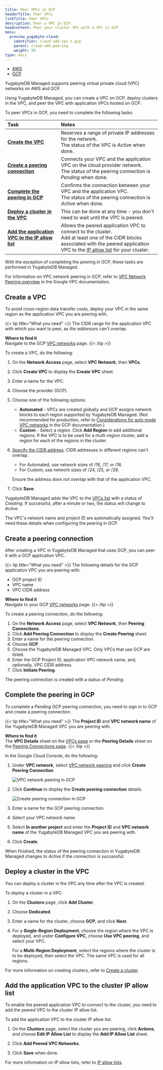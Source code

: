 ```yaml
---
title: Peer VPCs in GCP
headerTitle: Peer VPCs
linkTitle: Peer VPCs
description: Peer a VPC in GCP.
headcontent: Peer your cluster VPC with a VPC in GCP
menu:
  preview_yugabyte-cloud:
    identifier: cloud-add-vpc-1-gcp
    parent: cloud-add-peering
    weight: 50
type: docs
---
```


<ul class="nav nav-tabs-alt nav-tabs-yb" data-target="operating-system">

  <li>
    <a href="../cloud-add-vpc-aws/" class="nav-link">
      <i class="fa-brands fa-aws" aria-hidden="true"></i>
      AWS
    </a>
  </li>

  <li>
    <a href="../cloud-add-vpc-gcp/" class="nav-link active">
       <i class="fa-brands fa-google" aria-hidden="true"></i>
      GCP
    </a>
  </li>

</ul>

YugabyteDB Managed supports peering virtual private cloud (VPC) networks on AWS and GCP.

Using YugabyteDB Managed, you can create a VPC on GCP, deploy clusters in the VPC, and peer the VPC with application VPCs hosted on GCP.

To peer VPCs in GCP, you need to complete the following tasks:

| Task | Notes |
| :--- | :--- |
| **[Create the VPC](#create-a-vpc)** | Reserves a range of private IP addresses for the network.<br>The status of the VPC is _Active_ when done. |
| **[Create a peering connection](#create-a-peering-connection)** | Connects your VPC and the application VPC on the cloud provider network.<br>The status of the peering connection is _Pending_ when done. |
| **[Complete the peering in GCP](#complete-the-peering-in-gcp)** | Confirms the connection between your VPC and the application VPC.<br>The status of the peering connection is _Active_ when done. |
| **[Deploy a cluster in the VPC](#deploy-a-cluster-in-the-vpc)** | This can be done at any time - you don't need to wait until the VPC is peered. |
| **[Add the application VPC to the IP allow list](#add-the-application-vpc-to-the-cluster-ip-allow-list)** | Allows the peered application VPC to connect to the cluster.<br>Add at least one of the CIDR blocks associated with the peered application VPC to the [IP allow list](../../../cloud-secure-clusters/add-connections/) for your cluster. |

With the exception of completing the peering in GCP, these tasks are performed in YugabyteDB Managed.

For information on VPC network peering in GCP, refer to [VPC Network Peering overview](https://cloud.google.com/vpc/docs/vpc-peering) in the Google VPC documentation.

## Create a VPC

To avoid cross-region data transfer costs, deploy your VPC in the same region as the application VPC you are peering with.

{{< tip title="What you need" >}}
The CIDR range for the application VPC with which you want to peer, as _the addresses can't overlap_.

**Where to find it**<br>Navigate to the GCP [VPC networks](https://console.cloud.google.com/networking/networks) page.
{{< /tip >}}

To create a VPC, do the following:

1. On the **Network Access** page, select **VPC Network**, then **VPCs**.
1. Click **Create VPC** to display the **Create VPC** sheet.
1. Enter a name for the VPC.
1. Choose the provider (GCP).
1. Choose one of the following options:
    - **Automated** - VPCs are created globally and GCP assigns network blocks to each region supported by YugabyteDB Managed. (Not recommended for production, refer to [Considerations for auto mode VPC networks](https://cloud.google.com/vpc/docs/vpc#auto-mode-considerations) in the GCP documentation.)
    - **Custom** - Select a region. Click **Add Region** to add additional regions. If the VPC is to be used for a multi-region cluster, add a region for each of the regions in the cluster.
1. [Specify the CIDR address](../cloud-vpc-intro/#set-the-cidr-and-size-your-vpc). CIDR addresses in different regions can't overlap.
    - For Automated, use network sizes of /16, /17, or /18.
    - For Custom, use network sizes of /24, /25, or /26.

    Ensure the address _does not overlap_ with that of the application VPC.

1. Click **Save**.

YugabyteDB Managed adds the VPC to the [VPCs list](../cloud-add-vpc/) with a status of _Creating_. If successful, after a minute or two, the status will change to _Active_.

The VPC's network name and project ID are automatically assigned. You'll need these details when configuring the peering in GCP.

## Create a peering connection

After creating a VPC in YugabyteDB Managed that uses GCP, you can peer it with a GCP application VPC.

{{< tip title="What you need" >}}
The following details for the GCP application VPC you are peering with:

- GCP project ID
- VPC name
- VPC CIDR address

**Where to find it**<br>Navigate to your GCP [VPC networks](https://console.cloud.google.com/networking/networks) page.
{{< /tip >}}

To create a peering connection, do the following:

1. On the **Network Access** page, select **VPC Network**, then **Peering Connections**.
1. Click **Add Peering Connection** to display the **Create Peering** sheet.
1. Enter a name for the peering connection.
1. Choose **GCP**.
1. Choose the YugabyteDB Managed VPC. Only VPCs that use GCP are listed.
1. Enter the GCP Project ID, application VPC network name, and, optionally, VPC CIDR address.
1. Click **Initiate Peering**.

The peering connection is created with a status of _Pending_.

## Complete the peering in GCP

To complete a _Pending_ GCP peering connection, you need to sign in to GCP and create a peering connection.

{{< tip title="What you need" >}}
The **Project ID** and **VPC network name** of the YugabyteDB Managed VPC you are peering with.

**Where to find it**<br>The **VPC Details** sheet on the [VPCs page](../cloud-add-vpc/) or the **Peering Details** sheet on the [Peering Connections page](../cloud-add-peering/).
{{< /tip >}}

In the Google Cloud Console, do the following:

1. Under **VPC network**, select [VPC network peering](https://console.cloud.google.com/networking/peering) and click **Create Peering Connection**.

    ![VPC network peering in GCP](/images/yb-cloud/cloud-peer-gcp-1.png)

1. Click **Continue** to display the **Create peering connection** details.

    ![Create peering connection in GCP](/images/yb-cloud/cloud-peer-gcp-2.png)

1. Enter a name for the GCP peering connection.
1. Select your VPC network name.
1. Select **In another project** and enter the **Project ID** and **VPC network name** of the YugabyteDB Managed VPC you are peering with.
1. Click **Create**.

When finished, the status of the peering connection in YugabyteDB Managed changes to _Active_ if the connection is successful.

## Deploy a cluster in the VPC

You can deploy a cluster in the VPC any time after the VPC is created.

To deploy a cluster in a VPC:

1. On the **Clusters** page, click **Add Cluster**.
1. Choose **Dedicated**.
1. Enter a name for the cluster, choose **GCP**, and click **Next**.
1. For a **Single-Region Deployment**, choose the region where the VPC is deployed, and under **Configure VPC**, choose **Use VPC peering**, and select your VPC.

    For a **Multi-Region Deployment**, select the regions where the cluster is to be deployed, then select the VPC. The same VPC is used for all regions.

For more information on creating clusters, refer to [Create a cluster](../../create-clusters/).

## Add the application VPC to the cluster IP allow list

To enable the peered application VPC to connect to the cluster, you need to add the peered VPC to the cluster IP allow list.

To add the application VPC to the cluster IP allow list:

1. On the **Clusters** page, select the cluster you are peering, click **Actions**, and choose **Edit IP Allow List** to display the **Add IP Allow List** sheet.

1. Click **Add Peered VPC Networks**.

1. Click **Save** when done.

For more information on IP allow lists, refer to [IP allow lists](../../../cloud-secure-clusters/add-connections/).

